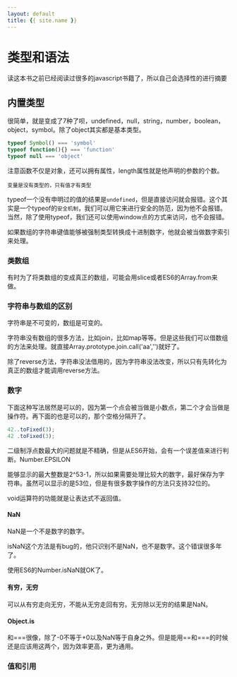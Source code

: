 ```yaml
---
layout: default
title: {{ site.name }}
---
```

# 类型和语法
读这本书之前已经阅读过很多的javascript书籍了，所以自己会选择性的进行摘要
## 内置类型
很简单，就是变成了7种了呗，undefined，null，string，number，boolean，object，symbol。除了object其实都是基本类型。

```javascript
typeof Symbol() === 'symbol'
typeof function(){} === 'function'
typeof null === 'object'
```

注意函数不仅是对象，还可以拥有属性，length属性就是他声明的参数的个数。

`变量是没有类型的，只有值才有类型`

typeof一个没有申明过的值的结果是`undefined`，但是直接访问就会报错。这个其实是一个typeof的`安全机制`，我们可以用它来进行安全的防范，因为他不会报错。当然，除了使用typeof，我们还可以使用window点的方式来访问，也不会报错。

如果数组的字符串键值能够被强制类型转换成十进制数字，他就会被当做数字索引来处理。

### 类数组
有时为了将类数组的变成真正的数组，可能会用slice或者ES6的Array.from来做。

### 字符串与数组的区别
字符串是不可变的，数组是可变的。

字符串没有数组的很多方法，比如join，比如map等等。但是这些我们可以借数组的方法来处理。就直接Array.prototype.join.call('aa','')就好了。

除了reverse方法，字符串没法借用的，因为字符串没法改变，所以只有先转化为真正的数组才能调用reverse方法。

### 数字
下面这种写法居然是可以的，因为第一个点会被当做是小数点，第二个才会当做是操作符。再下面的也是可以的，那个空格分隔开了。

```javascript
42..toFixed(3);
42 .toFixed(3);
```

二级制浮点数最大的问题就是不精确，但是从ES6开始，会有一个误差值来进行判断。Number.EPSILON

能够显示的最大整数是2^53-1，所以如果需要处理比较大的数字，最好保存为字符串。虽然可以显示的是53位，但是有很多数字操作的方法只支持32位的。

void运算符的功能就是让表达式不返回值。

#### NaN
NaN是一个不是数字的数字。

isNaN这个方法是有bug的，他只识别不是NaN，也不是数字。这个错误很多年了。

使用ES6的Number.isNaN就OK了。

#### 有穷，无穷
可以从有穷走向无穷，不能从无穷走回有穷。无穷除以无穷的结果是NaN。

#### Object.is
和===很像，除了-0不等于+0以及NaN等于自身之外。但是能用==和===的时候还是应该用这两个，因为效率更高，更为通用。

### 值和引用
